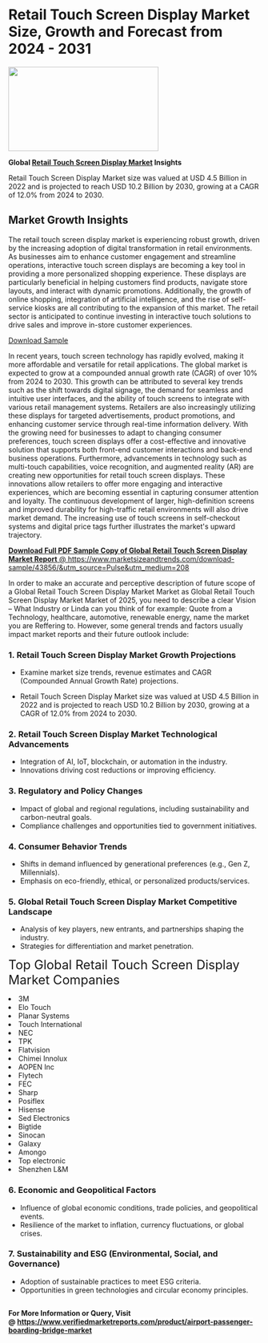 <H1>Retail Touch Screen Display Market Size, Growth and Forecast from 2024 - 2031</H1><img class="aligncenter size-medium wp-image-584254" src="https://thirdeyenews.in/wp-content/uploads/2024/09/Global-Market-Research-300x168.jpeg" alt="" width="300" height="168" /><p><strong>Global&nbsp;<a href="https://www.marketsizeandtrends.com/download-sample/43856/&amp;utm_source=Pulse&amp;utm_medium=208">Retail Touch Screen Display Market</a> Insights</strong></p><p>Retail Touch Screen Display Market size was valued at USD 4.5 Billion in 2022 and is projected to reach USD 10.2 Billion by 2030, growing at a CAGR of 12.0% from 2024 to 2030.</p><p><h2>Market Growth Insights</h2> <p>The retail touch screen display market is experiencing robust growth, driven by the increasing adoption of digital transformation in retail environments. As businesses aim to enhance customer engagement and streamline operations, interactive touch screen displays are becoming a key tool in providing a more personalized shopping experience. These displays are particularly beneficial in helping customers find products, navigate store layouts, and interact with dynamic promotions. Additionally, the growth of online shopping, integration of artificial intelligence, and the rise of self-service kiosks are all contributing to the expansion of this market. The retail sector is anticipated to continue investing in interactive touch solutions to drive sales and improve in-store customer experiences.</p> <p><a href="#">Download Sample</a></p> <p>In recent years, touch screen technology has rapidly evolved, making it more affordable and versatile for retail applications. The global market is expected to grow at a compounded annual growth rate (CAGR) of over 10% from 2024 to 2030. This growth can be attributed to several key trends such as the shift towards digital signage, the demand for seamless and intuitive user interfaces, and the ability of touch screens to integrate with various retail management systems. Retailers are also increasingly utilizing these displays for targeted advertisements, product promotions, and enhancing customer service through real-time information delivery. With the growing need for businesses to adapt to changing consumer preferences, touch screen displays offer a cost-effective and innovative solution that supports both front-end customer interactions and back-end business operations. Furthermore, advancements in technology such as multi-touch capabilities, voice recognition, and augmented reality (AR) are creating new opportunities for retail touch screen displays. These innovations allow retailers to offer more engaging and interactive experiences, which are becoming essential in capturing consumer attention and loyalty. The continuous development of larger, high-definition screens and improved durability for high-traffic retail environments will also drive market demand. The increasing use of touch screens in self-checkout systems and digital price tags further illustrates the market's upward trajectory. <p><a href="#"></p><p><span class=""><strong>Download Full PDF Sample Copy of Global Retail Touch Screen Display Market Report</strong> @ <a href="https://www.marketsizeandtrends.com/download-sample/43856/&amp;utm_source=Pulse&amp;utm_medium=208" target="_blank">https://www.marketsizeandtrends.com/download-sample/43856/&amp;utm_source=Pulse&amp;utm_medium=208</a></span></p><p>In order to make an accurate and perceptive description of future scope of a Global&nbsp;Retail Touch Screen Display Market Market as Global&nbsp;Retail Touch Screen Display Market Market of 2025, you need to describe a clear Vision &ndash; What Industry or Linda can you think of for example: Quote from a Technology, healthcare, automotive, renewable energy, name the market you are Reffering to. However, some general trends and factors usually impact market reports and their future outlook include:</p><h3>1.&nbsp;<strong>Retail Touch Screen Display Market Growth Projections</strong></h3><ul><li>Examine market size trends, revenue estimates and CAGR (Compounded Annual Growth Rate) projections.</li><li><p>Retail Touch Screen Display Market size was valued at USD 4.5 Billion in 2022 and is projected to reach USD 10.2 Billion by 2030, growing at a CAGR of 12.0% from 2024 to 2030.</p></li></ul><h3>2.&nbsp;<strong>Retail Touch Screen Display Market Technological Advancements</strong></h3><ul><li>Integration of AI, IoT, blockchain, or automation in the industry.</li><li>Innovations driving cost reductions or improving efficiency.</li></ul><h3>3.&nbsp;<strong>Regulatory and Policy Changes</strong></h3><ul><li>Impact of global and regional regulations, including sustainability and carbon-neutral goals.</li><li>Compliance challenges and opportunities tied to government initiatives.</li></ul><h3>4.&nbsp;<strong>Consumer Behavior Trends</strong></h3><ul><li>Shifts in demand influenced by generational preferences (e.g., Gen Z, Millennials).</li><li>Emphasis on eco-friendly, ethical, or personalized products/services.</li></ul><h3>5.&nbsp;<strong>Global Retail Touch Screen Display Market Competitive Landscape</strong></h3><ul><li>Analysis of key players, new entrants, and partnerships shaping the industry.</li><li>Strategies for differentiation and market penetration.</li></ul><p data-pm-slice="1 1 []"><span style="color: inherit; font-family: inherit; font-size: 25px;">Top Global Retail Touch Screen Display Market Companies</span></p><div class="" data-test-id=""><p><li>3M</li><li> Elo Touch</li><li> Planar Systems</li><li> Touch International</li><li> NEC</li><li> TPK</li><li> Flatvision</li><li> Chimei Innolux</li><li> AOPEN Inc</li><li> Flytech</li><li> FEC</li><li> Sharp</li><li> Posiflex</li><li> Hisense</li><li> Sed Electronics</li><li> Bigtide</li><li> Sinocan</li><li> Galaxy</li><li> Amongo</li><li> Top electronic</li><li> Shenzhen L&M</li></p></div><h3>6.&nbsp;<strong>Economic and Geopolitical Factors</strong></h3><ul><li>Influence of global economic conditions, trade policies, and geopolitical events.</li><li>Resilience of the market to inflation, currency fluctuations, or global crises.</li></ul><h3>7.&nbsp;<strong>Sustainability and ESG (Environmental, Social, and Governance)</strong></h3><ul><li>Adoption of sustainable practices to meet ESG criteria.</li><li>Opportunities in green technologies and circular economy principles.</li></ul><h2><strong style="font-size: 14px;">For More Information or Query, Visit @&nbsp;</strong><a style="background-color: #ffffff; font-size: 14px;" href="https://www.marketsizeandtrends.com/report/retail-touch-screen-display-market/" target="_blank">https://www.verifiedmarketreports.com/product/airport-passenger-boarding-bridge-market</a></h2>
